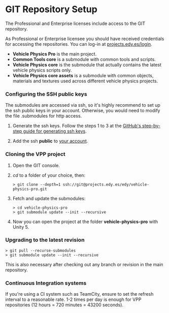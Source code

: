 # GIT Repository Setup

The Professional and Enterprise licenses include access to the GIT repository.

As Professional or Enterprise licensee you should have received credentials for accessing the
repositories. You can log-in at [projects.edy.es/login](http://projects.edy.es/login).

- **Vehicle Physics Pro** is the main project.
- **Common Tools core** is a submodule with common tools and scripts.
- **Vehicle Physics core** is the submodule that actually contains the latest vehicle physics
scripts only.
- **Vehicle Physics core assets** is a submodule with common objects, materials and textures used
across different vehicle physics projects.

### Configuring the SSH public keys

The submodules are accessed via ssh, so it's highly recommend to set up the ssh public keys in your
account. Otherwise, you would need to modify the file .submodules for http access.

1.	Generate the ssh keys. Follow the steps 1 to 3 at the [GitHub's step-by-step guide for
generating ssh keys](https://help.github.com/articles/generating-ssh-keys/).

2.	Add the ssh **public** to [your account](http://projects.edy.es/users/my_profile#public_keys).

### Cloning the VPP project

1.	Open the GIT console.

2.	_cd_ to a folder of your choice, then:

		> git clone --depth=1 ssh://git@projects.edy.es/edy/vehicle-physics-pro.git

3. 	Fetch and update the submodules:

		> cd vehicle-physics-pro
		> git submodule update --init --recursive

3.	Now you can open the project at the folder **vehicle-physics-pro** with Unity 5.

### Upgrading to the latest revision

	> git pull --recurse-submodules
	> git submodule update --init --recursive

This is also necessary after checking out any branch or revision in the main repository.

### Continuous Integration systems

If you're using a CI system such as TeamCity, ensure to set the refresh interval to a reasonable
rate. 1-2 times per day is enough for VPP repositories (12 hours = 720 minutes = 43200 seconds).